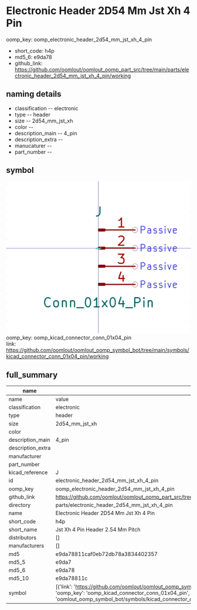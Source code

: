# Electronic Header 2D54 Mm Jst Xh 4 Pin
oomp_key: oomp_electronic_header_2d54_mm_jst_xh_4_pin 

  
* short_code: h4p
* md5_6: e9da78  
* github_link: https://github.com/oomlout/oomlout_oomp_part_src/tree/main/parts/electronic_header_2d54_mm_jst_xh_4_pin/working  
## naming details
* classification -- electronic
* type -- header
* size -- 2d54_mm_jst_xh
* color -- 
* description_main -- 4_pin
* description_extra -- 
* manucaturer -- 
* part_number -- 



## symbol

![](symbol/0/working/working_600.png)  
oomp_key: oomp_kicad_connector_conn_01x04_pin  
link: https://github.com/oomlout/oomlout_oomp_symbol_bot/tree/main/symbols/kicad_connector_conn_01x04_pin/working  


## full_summary
| name | value | 
| --- | --- | 
| name | value | 
| classification | electronic | 
| type | header | 
| size | 2d54_mm_jst_xh | 
| color |  | 
| description_main | 4_pin | 
| description_extra |  | 
| manufacturer |  | 
| part_number |  | 
| kicad_reference | J | 
| id | electronic_header_2d54_mm_jst_xh_4_pin | 
| oomp_key | oomp_electronic_header_2d54_mm_jst_xh_4_pin | 
| github_link | https://github.com/oomlout/oomlout_oomp_part_src/tree/main/parts/electronic_header_2d54_mm_jst_xh_4_pin/working | 
| directory | parts/electronic_header_2d54_mm_jst_xh_4_pin | 
| name | Electronic Header 2D54 Mm Jst Xh 4 Pin | 
| short_code | h4p | 
| short_name | Jst Xh 4 Pin Header 2.54 Mm Pitch | 
| distributors | [] | 
| manufacturers | [] | 
| md5 | e9da78811caf0eb72db78a3834402357 | 
| md5_5 | e9da7 | 
| md5_6 | e9da78 | 
| md5_10 | e9da78811c | 
| symbol | [{'link': 'https://github.com/oomlout/oomlout_oomp_symbol_bot/tree/main/symbols/kicad_connector_conn_01x04_pin', 'oomp_key': 'oomp_kicad_connector_conn_01x04_pin', 'directory': 'oomlout_oomp_symbol_bot/symbols/kicad_connector_conn_01x04_pin//working/working.kicad_sym'}] | 
